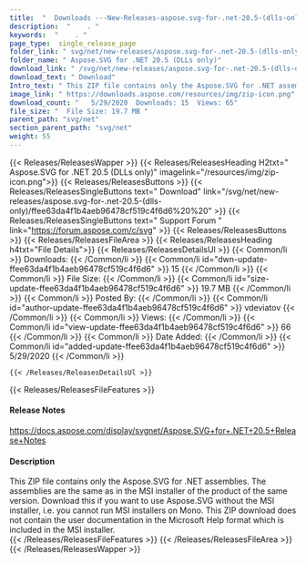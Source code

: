 ```yaml
---
title:  "  Downloads ---New-Releases-aspose.svg-for-.net-20.5-(dlls-only) . " 
description:  "    . " 
keywords:  "    . " 
page_type:  single_release_page
folder_link: " svg/net/new-releases/aspose.svg-for-.net-20.5-(dlls-only)/"
folder_name: " Aspose.SVG for .NET 20.5 (DLLs only)"
download_link: " /svg/net/new-releases/aspose.svg-for-.net-20.5-(dlls-only)/ffee63da4f1b4aeb96478cf519c4f6d6"
download_text: " Download"
Intro_text: " This ZIP file contains only the Aspose.SVG for .NET assemblies. The assemblies a..."
image_link: " https://downloads.aspose.com/resources/img/zip-icon.png"
download_count: "   5/29/2020  Downloads: 15  Views: 65"
file_size: "  File Size: 19.7 MB "
parent_path: "svg/net"
section_parent_path: "svg/net"
weight: 55 
---
```


{{< Releases/ReleasesWapper >}}
  {{< Releases/ReleasesHeading H2txt=" Aspose.SVG for .NET 20.5 (DLLs only)" imagelink="/resources/img/zip-icon.png">}}
  {{< Releases/ReleasesButtons >}}
    {{< Releases/ReleasesSingleButtons text=" Download" link="/svg/net/new-releases/aspose.svg-for-.net-20.5-(dlls-only)/ffee63da4f1b4aeb96478cf519c4f6d6%20%20" >}}
    {{< Releases/ReleasesSingleButtons text=" Support Forum " link="https://forum.aspose.com/c/svg" >}}
  {{< Releases/ReleasesButtons >}}
  {{< Releases/ReleasesFileArea >}}
    {{< Releases/ReleasesHeading h4txt="File Details">}}
    {{< Releases/ReleasesDetailsUl >}}
            {{< Common/li  >}} Downloads: {{< /Common/li >}} 
      {{< Common/li id="dwn-update-ffee63da4f1b4aeb96478cf519c4f6d6" >}} 15 {{< /Common/li >}} 
      {{< Common/li  >}} File Size: {{< /Common/li >}} 
      {{< Common/li id="size-update-ffee63da4f1b4aeb96478cf519c4f6d6" >}} 19.7 MB {{< /Common/li >}} 
      {{< Common/li  >}} Posted By: {{< /Common/li >}} 
      {{< Common/li id="author-update-ffee63da4f1b4aeb96478cf519c4f6d6" >}} vdeviatov {{< /Common/li >}} 
      {{< Common/li  >}} Views: {{< /Common/li >}} 
      {{< Common/li id="view-update-ffee63da4f1b4aeb96478cf519c4f6d6" >}} 66 {{< /Common/li >}} 
      {{< Common/li  >}} Date Added: {{< /Common/li >}} 
      {{< Common/li id="added-update-ffee63da4f1b4aeb96478cf519c4f6d6" >}} 5/29/2020 {{< /Common/li >}} 

    {{< /Releases/ReleasesDetailsUl >}}

  {{< Releases/ReleasesFileFeatures >}}
      <h4>Release Notes</h4><div><a href="https://docs.aspose.com/display/svgnet/Aspose.SVG+for+.NET+20.5+Release+Notes">https://docs.aspose.com/display/svgnet/Aspose.SVG+for+.NET+20.5+Release+Notes</a></div><h4>Description</h4><div class="HTMLDescription">This ZIP file contains only the Aspose.SVG for .NET assemblies. The assemblies are the same as in the MSI installer of the product of the same version. Download this if you want to use Aspose.SVG without the MSI installer, i.e. you cannot run MSI installers on Mono. This ZIP download does not contain the user documentation in the Microsoft Help format which is included in the MSI installer.</div>
  {{< /Releases/ReleasesFileFeatures >}}
 {{< /Releases/ReleasesFileArea >}}
{{< /Releases/ReleasesWapper >}}


